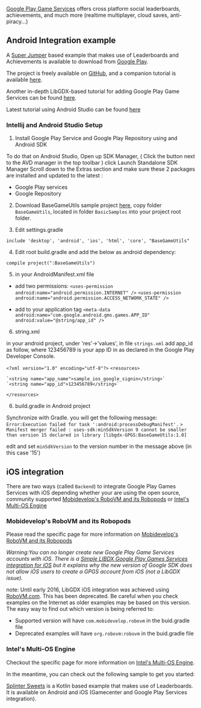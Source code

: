 [Google Play Game Services](https://developers.google.com/games/services/) offers cross platform social leaderboards, achievements, and much more (realtime multiplayer, cloud saves, anti-piracy...)

## Android Integration example

A [Super Jumper](https://github.com/libgdx/libgdx-demo-superjumper) based example that makes use of Leaderboards and Achievements is available to download from [Google Play](https://play.google.com/store/apps/details?id=com.theinvader360.tutorial.libgdx.gameservices).

The project is freely available on [GitHub](https://github.com/TheInvader360/libgdx-gameservices-tutorial), and a companion tutorial is available [here](http://theinvader360.blogspot.co.uk/2013/10/google-play-game-services-tutorial-example.html).

Another in-depth LibGDX-based tutorial for adding Google Play Game Services can be found [here](http://fortheloss.org/tutorial-set-up-google-services-with-libgdx/).

Latest tutorial using Android Studio can be found [here](https://chandruscm.wordpress.com/2015/12/30/how-to-setup-google-play-game-services-in-libgdx-using-android-studio/)

### Intellij and Android Studio Setup

1. Install Google Play Service and Google Play Repository using and Android SDK

To do that on Android Studio, Open up SDK Manager, ( Click the button next to the AVD manager in the top toolbar ) click Launch Standalone SDK Manager
Scroll down to the Extras section and make sure these 2 packages are installed and updated to the latest :
* Google Play services
* Google Repository

2. Download BaseGameUtils sample project [here](https://github.com/playgameservices/android-basic-samples), copy folder `BaseGameUtils`, located in folder `BasicSamples` into your project root folder.

3. Edit settings.gradle 
```
include 'desktop', 'android', 'ios', 'html', 'core', "BaseGameUtils"
```
4. Edit root build.gradle and add the below as android dependency: 
```
compile project(":BaseGameUtils")
```

5. in your AndroidManifest.xml file

* add two permissions:
`<uses-permission android:name="android.permission.INTERNET" />`
`<uses-permission android:name="android.permission.ACCESS_NETWORK_STATE" />`

* add to your application tag
`<meta-data android:name="com.google.android.gms.games.APP_ID" android:value="@string/app_id" />`

6. string.xml

in your android project, under 'res'->'values', in file `strings.xml` add app_id as follow, where 123456789 is your app ID in as declared in the Google Play Developer Console.

`<?xml version="1.0" encoding="utf-8"?>`
`<resources>`

    `<string name="app_name">sample_ios_google_signin</string>`
    `<string name="app_id">123456789</string>`
`</resources>`

6. build.gradle in Android project

Synchronize with Gradle. you will get the following message: 
`Error:Execution failed for task ':android:processDebugManifest'.`
`> Manifest merger failed : uses-sdk:minSdkVersion 9 cannot be smaller than version 15 declared in library [libgdx-GPGS:BaseGameUtils:1.0] `

edit and set `minSdkVersion` to the version number in the message above (in this case '15')

## iOS integration

There are two ways (called `Backend`) to integrate Google Play Games Services with iOS depending whether your are using the open source, community supported [Mobidevelop's RoboVM and its Robopods](https://github.com/MobiDevelop/robovm) or [Intel's Multi-OS Engine](https://software.intel.com/en-us/node/633261) 

### Mobidevelop's RoboVM and its Robopods

Please read the specific page for more information on [Mobidevelop's RoboVM and its Robopods](https://github.com/MobiDevelop/robovm)

*Warning:You can no longer create new Google Play Game Services accounts with iOS. There is a [Simple LIBDX Google Play Games Services integration for iOS](https://github.com/julienvillegas/libgdx-GPGS) but it explains why the new version of Google SDK does not allow iOS users to create a GPGS account from iOS (not a LibGDX issue).*

note: Until early 2016, LibGDX iOS integration was achieved using [RoboVM.com](robovm.com). This has been deprecated. Be careful when you check examples on the Internet as older examples may be based on this version.
The easy way to find out which version is being referred to:
* Supported version will have `com.mobidevelop.robovm` in the buid.gradle file
* Deprecated examples will have `org.robovm:robovm` in the buid.gradle file   

### Intel's Multi-OS Engine

Checkout the specific page for more information on [Intel's Multi-OS Engine](https://software.intel.com/en-us/node/633261). 

In the meantime, you can check out the following sample to get you started:

[Splinter Sweets](https://github.com/reime005/splintersweets) is a Kotlin based example that makes use of Leaderboards. It is available on Android and iOS (Gamecenter and Google Play Services integration).


